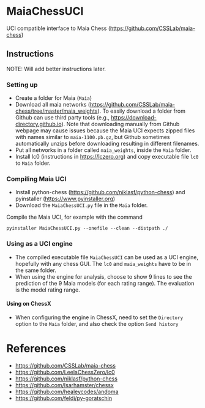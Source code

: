 # MaiaChessUCI

UCI compatible interface to Maia Chess (https://github.com/CSSLab/maia-chess)

## Instructions

NOTE: Will add better instructions later.

### Setting up

* Create a folder for Maia (`Maia`)
* Download all maia networks (https://github.com/CSSLab/maia-chess/tree/master/maia_weights). To easily download a folder from Github can use third party tools (e.g., https://download-directory.github.io). Note that downloading manually from Github webpage may cause issues because the Maia UCI expects zipped files with names similar to `maia-1100.pb.gz`, but Github sometimes automatically unzips before downloading resulting in different filenames.
* Put all networks in a folder called `maia_weights`, inside the `Maia` folder.
* Install lc0 (instructions in https://lczero.org) and copy executable file `lc0` to `Maia` folder.

### Compiling Maia UCI

* Install python-chess (https://github.com/niklasf/python-chess) and pyinstaller (https://www.pyinstaller.org)
* Download the `MaiaChessUCI.py` file in the `Maia` folder.

Compile the Maia UCI, for example with the command
```
pyinstaller MaiaChessUCI.py --onefile --clean --distpath ./
```

### Using as a UCI engine

* The compiled executable file `MaiaChessUCI` can be used as a UCI engine, hopefully with any chess GUI. The `lc0` and `maia_weights` have to be in the same folder.
* When using the engine for analysis, choose to show 9 lines to see the prediction of the 9 Maia models (for each rating range). The evaluation is the model rating range.

#### Using on ChessX

* When configuring the engine in ChessX, need to set the `Directory` option to the `Maia` folder, and also check the option `Send history`


# References

* https://github.com/CSSLab/maia-chess
* https://github.com/LeelaChessZero/lc0
* https://github.com/niklasf/python-chess
* https://github.com/Isarhamster/chessx
* https://github.com/healeycodes/andoma
* https://github.com/feldi/py-goratschin

